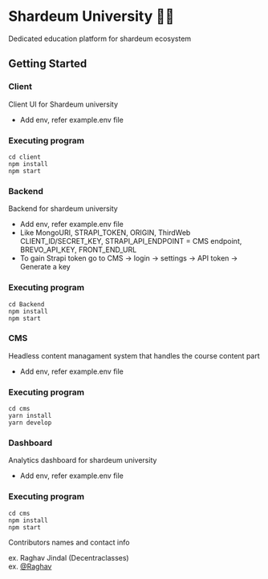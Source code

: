 <!-- nasim change -->
# Shardeum University 🧑‍🎓
<!-- eb change check -->
Dedicated education platform for shardeum ecosystem

## Getting Started

### Client

Client UI for Shardeum university

- Add env, refer example.env file

### Executing program

```
cd client
npm install
npm start
```

### Backend

Backend for shardeum university

- Add env, refer example.env file
- Like MongoURI, STRAPI_TOKEN, ORIGIN, ThirdWeb CLIENT_ID/SECRET_KEY, STRAPI_API_ENDPOINT = CMS endpoint, BREVO_API_KEY, FRONT_END_URL
- To gain Strapi token go to CMS -> login -> settings -> API token -> Generate a key

### Executing program

```
cd Backend
npm install
npm start
```

### CMS

Headless content managament system that handles the course content part

- Add env, refer example.env file

### Executing program

```
cd cms
yarn install
yarn develop
```

### Dashboard

Analytics dashboard for shardeum university

- Add env, refer example.env file

### Executing program

```
cd cms
npm install
npm start
```

Contributors names and contact info

ex. Raghav Jindal (Decentraclasses)  
ex. [@Raghav](https://twitter/R__J02)
